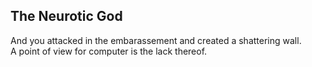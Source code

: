 The Neurotic God
----------------
And you attacked in the embarassement and created a shattering wall.  
A point of view for computer is the lack thereof.  
